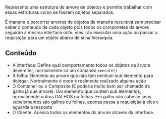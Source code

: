 Representa uma estrutura de arvore de objetos e permite trabalhar com essas estruturas como se fossem objetos separados.

É maneira é percorrer arvores de objetos de maneira recursiva sem precisar saber o conteudo de cada objeto pois todos os componetes da arvore seguirão a mesma interface onte, eles irão executar uma ação ou passar a requisição para um objeto abaixo de si na hierarquia.

## Conteúdo

- A interface: Define qual comportamento todos os objetos da árvore devem ter, normalmente só um comando `execute()`
- A folha:  Elemento da arvore que não tem nenhum sub elemento para delegar. Normalmente é onde é realmente realizado alguma ação
- O Container ou o Composite (E poderia muito bem ser chamado de galho já que árvore): Um elemento que contem sub elementos, normalmente outros GALHOS  ou folhas. Em galho não sabe se seus subelementos são galhos ou folhas, apenas passa a requisição a eles e aguarda a resposta
- O Cliente: Acessa todos os elementos da árvore através da interface.